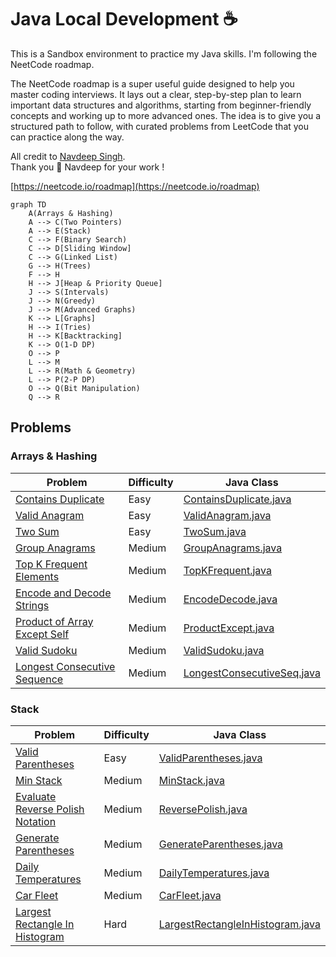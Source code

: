 # Java Local Development ☕️

This is a Sandbox environment to practice my Java skills. I'm following the NeetCode roadmap. 

The NeetCode roadmap is a super useful guide designed to help you master coding interviews. It lays out a clear, 
step-by-step plan to learn important data structures and algorithms, starting from beginner-friendly concepts and 
working up to more advanced ones. The idea is to give you a structured path to follow, with curated problems from 
LeetCode that you can practice along the way.

All credit to [Navdeep Singh](https://www.youtube.com/@NeetCode). 
<br>Thank you 🙏 Navdeep for your work !

[https://neetcode.io/roadmap](https://neetcode.io/roadmap)


```mermaid
graph TD
    A(Arrays & Hashing)
    A --> C(Two Pointers)
    A --> E(Stack)
    C --> F(Binary Search)
    C --> D[Sliding Window]
    C --> G(Linked List)
    G --> H(Trees)
    F --> H
    H --> J[Heap & Priority Queue]
    J --> S(Intervals)
    J --> N(Greedy)
    J --> M(Advanced Graphs)
    K --> L[Graphs]
    H --> I(Tries)
    H --> K[Backtracking]
    K --> O(1-D DP)
    O --> P
    L --> M
    L --> R(Math & Geometry)
    L --> P(2-P DP)
    O --> Q(Bit Manipulation)
    Q --> R
```

## Problems

### Arrays & Hashing

| Problem                                                                                    | Difficulty | Java Class                                                                                |
|--------------------------------------------------------------------------------------------|------------|-------------------------------------------------------------------------------------------|
| [Contains Duplicate](https://leetcode.com/problems/contains-duplicate)                     | Easy       | [ContainsDuplicate.java](src/main/java/org/example/arrays/ContainsDuplicate.java)         |
| [Valid Anagram](https://leetcode.com/problems/valid-anagram)                               | Easy       | [ValidAnagram.java](src/main/java/org/example/arrays/ValidAnagram.java)                   |
| [Two Sum](https://leetcode.com/problems/two-sum)                                           | Easy       | [TwoSum.java](src/main/java/org/example/arrays/TwoSum.java)                               |
| [Group Anagrams](https://leetcode.com/problems/group-anagrams)                             | Medium     | [GroupAnagrams.java](src/main/java/org/example/arrays/GroupAnagrams.java)                 |
| [Top K Frequent Elements](https://leetcode.com/problems/top-k-frequent-elements)           | Medium     | [TopKFrequent.java](src/main/java/org/example/arrays/TopKFrequent.java)                   |
| [Encode and Decode Strings](https://leetcode.com/problems/encode-and-decode-strings)       | Medium     | [EncodeDecode.java](src/main/java/org/example/arrays/EncodeDecode.java)                   |
| [Product of Array Except Self](https://leetcode.com/problems/product-of-array-except-self) | Medium     | [ProductExcept.java](src/main/java/org/example/arrays/ProductExcept.java)                 |
| [Valid Sudoku](https://leetcode.com/problems/valid-sudoku)                                 | Medium     | [ValidSudoku.java](src/main/java/org/example/arrays/ValidSudoku.java)                     |
| [Longest Consecutive Sequence](https://leetcode.com/problems/longest-consecutive-sequence) | Medium     | [LongestConsecutiveSeq.java](src/main/java/org/example/arrays/LongestConsecutiveSeq.java) |

### Stack

| Problem                                                                                            | Difficulty | Java Class                                                                                            |
|----------------------------------------------------------------------------------------------------|------------|-------------------------------------------------------------------------------------------------------|
| [Valid Parentheses](https://leetcode.com/problems/valid-parentheses)                               | Easy       | [ValidParentheses.java](src/main/java/org/example/stacks/ValidParentheses.java)                       |
| [Min Stack](https://leetcode.com/problems/min-stack)                                               | Medium     | [MinStack.java](src/main/java/org/example/stacks/MinStack.java)                                       |
| [Evaluate Reverse Polish Notation](https://leetcode.com/problems/evaluate-reverse-polish-notation) | Medium     | [ReversePolish.java](src/main/java/org/example/stacks/ReversePolish.java)                             |
| [Generate Parentheses](https://leetcode.com/problems/generate-parentheses)                         | Medium     | [GenerateParentheses.java](src/main/java/org/example/stacks/GenerateParentheses.java)                 |
| [Daily Temperatures](https://leetcode.com/problems/daily-temperatures)                             | Medium     | [DailyTemperatures.java](src/main/java/org/example/stacks/DailyTemperatures.java)                     |
| [Car Fleet](https://leetcode.com/problems/car-fleet)                                               | Medium     | [CarFleet.java](src/main/java/org/example/stacks/CarFleet.java)                                       |
| [Largest Rectangle In Histogram](https://leetcode.com/problems/largest-rectangle-in-histogram)     | Hard       | [LargestRectangleInHistogram.java](src/main/java/org/example/stacks/LargestRectangleInHistogram.java) |
